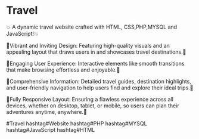 # Travel

💥 A dynamic travel website crafted with HTML, CSS,PHP,MYSQL and JavaScript!💥

🌟Vibrant and Inviting Design: Featuring high-quality visuals and an appealing layout that draws users in and showcases travel destinations.🌟

🌟Engaging User Experience: Interactive elements like smooth transitions that make browsing effortless and enjoyable.🌟

🌟Comprehensive Information: Detailed travel guides, destination highlights, and user-friendly navigation to help users find and explore their ideal trips.🌟

🌟Fully Responsive Layout: Ensuring a flawless experience across all devices, whether on desktop, tablet, or mobile, so users can plan their adventures anytime, anywhere.🌟

#Travel hashtag#Website hashtag#PHP hashtag#MYSQL hashtag#JavaScript hashtag#HTML

